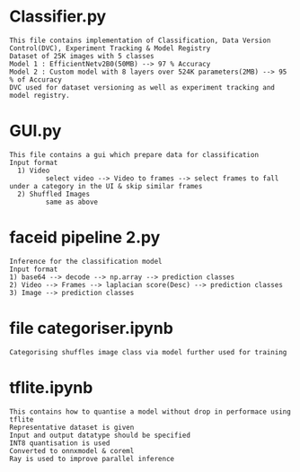 # Classifier.py
    This file contains implementation of Classification, Data Version Control(DVC), Experiment Tracking & Model Registry
    Dataset of 25K images with 5 classes
    Model 1 : EfficientNetv2B0(50MB) --> 97 % Accuracy
    Model 2 : Custom model with 8 layers over 524K parameters(2MB) --> 95 % of Accuracy
    DVC used for dataset versioning as well as experiment tracking and model registry.
# GUI.py
    This file contains a gui which prepare data for classification
    Input format
      1) Video
             select video --> Video to frames --> select frames to fall under a category in the UI & skip similar frames
      2) Shuffled Images
             same as above
# faceid pipeline 2.py
    Inference for the classification model
    Input format
    1) base64 --> decode --> np.array --> prediction classes
    2) Video --> Frames --> laplacian score(Desc) --> prediction classes
    3) Image --> prediction classes
# file categoriser.ipynb
    Categorising shuffles image class via model further used for training
# tflite.ipynb
    This contains how to quantise a model without drop in performace using tflite
    Representative dataset is given
    Input and output datatype should be specified
    INT8 quantisation is used
    Converted to onnxmodel & coreml
    Ray is used to improve parallel inference
    
